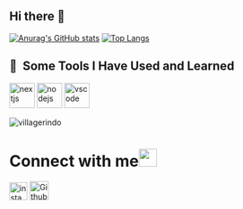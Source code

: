 ## Hi there 👋

[![Anurag's GitHub stats](https://github-readme-stats-two-murex-38.vercel.app/api?username=villagerindo)](https://github.com/villagerindo/github-readme-stats)
[![Top Langs](https://github-readme-stats-two-murex-38.vercel.app/api/top-langs/?username=villagerindo&layout=compact)](https://github.com/villagerindo/github-readme-stats)
<h2> 🚀 &nbsp;Some Tools I Have Used and Learned</h2>
<p align="left">
  
          
<img src="https://cdn.jsdelivr.net/gh/devicons/devicon@latest/icons/nextjs/nextjs-line-wordmark.svg" alt="nextjs" width="45" height="45"/>
<img src="https://cdn.jsdelivr.net/gh/devicons/devicon@latest/icons/nodejs/nodejs-original-wordmark.svg" alt="nodejs" width="45" height="45"/>
<img src="https://cdn.jsdelivr.net/gh/devicons/devicon/icons/vscode/vscode-original.svg" alt="vscode" width="45" height="45"/>
<p><img align="center" src="https://github-readme-streak-stats.herokuapp.com/?user=villagerindo&" alt="villagerindo" /></p>
</p>

# Connect with me<img src="https://github.com/TheDudeThatCode/TheDudeThatCode/blob/master/Assets/Handshake.gif" height="32px">



[<img src="https://github.com/TheDudeThatCode/TheDudeThatCode/blob/master/Assets/Instagram.svg" alt="instagram logo" width="32">](https://www.instagram.com/villagerindo/) [<img src="https://cdn.svgporn.com/logos/github-icon.svg" alt="Github logo" width="34">](https://github.com/NurFaizaAzZahrani)
